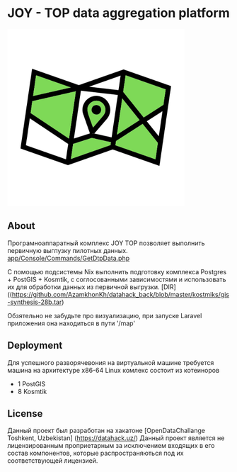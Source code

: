 # JOY - TOP data aggregation platform

<img 
src="https://github.com/AzamkhonKh/datahack_back/blob/master/public/images/jt_logo.png" 
width="400" 
style="background-color: white !important;" 
alt="JOY TOP LOGO">

## About

Програмноаппаратный комплекс JOY TOP позволяет выполнить первичную выгпузку пилотных данных. [app/Console/Commands/GetDtpData.php](https://github.com/AzamkhonKh/datahack_back/blob/master/app/Console/Commands/GetDtpData.php)

C помощью подсистемы Nix выполнить подготовку комплекса Postgres + PostGIS + Kosmtik, с соглосованными зависимостями и использовать их для обработки данных из первичной выгрузки. [DIR]((https://github.com/AzamkhonKh/datahack_back/blob/master/kostmiks/gis-synthesis-28b.tar)


Обзятельно не забудьте про визуализацию, при запуске Laravel  приложения она находиться в пути '/map'


## Deployment 

Для успешного разворячевония на виртуальной машине требуется машина на архитектуре x86-64 Linux комлекс состоит из котеиноров
 - 1 PostGIS 
 - 8 Kosmtik


## License

Данный проект был разработан на хакатоне [OpenDataChallange Toshkent, Uzbekistan] (https://datahack.uz/)
Данный проект является не лицензированным проприетарным за исключением входящих в его состав компонентов,
которые распространяються под их соответствующей лицензией.
